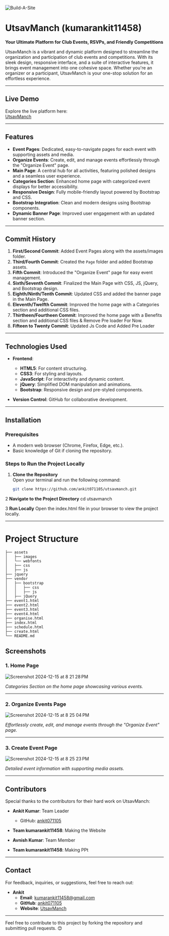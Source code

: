 ![Build-A-Site](https://i.imgur.com/nZPQ9If.png)
# **UtsavManch** (kumarankit11458)

**Your Ultimate Platform for Club Events, RSVPs, and Friendly Competitions**

UtsavManch is a vibrant and dynamic platform designed to streamline the organization and participation of club events and competitions. With its sleek design, responsive interface, and a suite of interactive features, it brings event management into one cohesive space. Whether you're an organizer or a participant, UtsavManch is your one-stop solution for an effortless experience.

---

## **Live Demo**

Explore the live platform here:  
[UtsavManch](https://utsav-manch.vercel.app/)

---

## **Features**

- **Event Pages**: Dedicated, easy-to-navigate pages for each event with supporting assets and media.  
- **Organize Events**: Create, edit, and manage events effortlessly through the "Organize Event" page.  
- **Main Page**: A central hub for all activities, featuring polished designs and a seamless user experience.  
- **Categories Section**: Enhanced home page with categorized event displays for better accessibility.  
- **Responsive Design**: Fully mobile-friendly layout powered by Bootstrap and CSS.  
- **Bootstrap Integration**: Clean and modern designs using Bootstrap components.  
- **Dynamic Banner Page**: Improved user engagement with an updated banner section.

---

## **Commit History**

1. **First/Second Commit**: Added Event Pages along with the assets/images folder.  
2. **Third/Fourth Commit**: Created the `Page` folder and added Bootstrap assets.  
3. **Fifth Commit**: Introduced the "Organize Event" page for easy event management.  
4. **Sixth/Seventh Commit**: Finalized the Main Page with CSS, JS, jQuery, and Bootstrap design.  
5. **Eighth/Ninth/Tenth Commit**: Updated CSS and added the banner page in the Main Page.  
6. **Eleventh/Twelfth Commit**: Improved the home page with a Categories section and additional CSS files.
7.  **Thirtheen/Fourtheen Commit**: Improved the home page with a Benefits section and additional CSS files & Remove Pre loader For Now.
8.  **Fifteen to Twenty Commit**: Updated Js Code and Added Pre Loader

---

## **Technologies Used**

- **Frontend**:
  - **HTML5**: For content structuring.  
  - **CSS3**: For styling and layouts.  
  - **JavaScript**: For interactivity and dynamic content.  
  - **jQuery**: Simplified DOM manipulation and animations.  
  - **Bootstrap**: Responsive design and pre-styled components.

- **Version Control**: GitHub for collaborative development.  

---

## **Installation**

### Prerequisites

- A modern web browser (Chrome, Firefox, Edge, etc.).  
- Basic knowledge of Git if cloning the repository.  

### Steps to Run the Project Locally

1. **Clone the Repository**  
   Open your terminal and run the following command:  
   ```bash
   git clone https://github.com/ankit071105/utsavmanch.git

2 **Navigate to the Project Directory**
cd utsavmanch

3 **Run Locally**
Open the index.html file in your browser to view the project locally.



---
# Project Structure
  ```
├── assets
│   ├── images
│   └── webfonts
│   ├── css
│   ├── js
├── jquery
├── vendor
│   ├── bootstrap
│   │   ├── css
│   │   ├── js
│   ├── jQuery
├── event1.html
├── event2.html
├── event3.html
├── event4.html
├── organise.html
├── index.html
├── schedule.html
├── create.html
└── README.md
  ```





## **Screenshots**

### **1. Home Page**

![Screenshot 2024-12-15 at 8 21 28 PM](https://github.com/user-attachments/assets/bfebd057-df66-4604-8f3b-572c1eda4aff)

*Categories Section on the home page showcasing various events.*

---

### **2. Organize Events Page**
![Screenshot 2024-12-15 at 8 25 04 PM](https://github.com/user-attachments/assets/8ba0ada9-fac3-42cb-94f7-ec7398fd39b0)


*Effortlessly create, edit, and manage events through the "Organize Event" page.*

---

### **3.  Create Event Page**
![Screenshot 2024-12-15 at 8 25 23 PM](https://github.com/user-attachments/assets/8f43def5-a306-41cb-9c86-20ee673154bf)


*Detailed event information with supporting media assets.*

---

## **Contributors**
Special thanks to the contributors for their hard work on UtsavManch:  

- **Ankit Kumar**: Team Leader  
  - GitHub: [ankit071105](https://github.com/ankit071105)  

- **Team kumarankit11458**: Making the Website 

- **Avnish Kumar**: Team Member    
- **Team kumarankit11458**: Making PPt 
---

## **Contact**

For feedback, inquiries, or suggestions, feel free to reach out:  

- **Ankit**  
  - **Email**: kumarankit11458@gmail.com 
  - **GitHub**: [ankit071105](https://github.com/ankit071105)  
  - **Website**: [UtsavManch](https://utsav-manch.vercel.app/)

---

Feel free to contribute to this project by forking the repository and submitting pull requests. 😊

